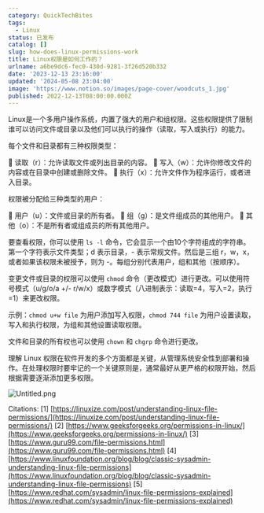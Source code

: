 ```yaml
---
category: QuickTechBites
tags:
  - Linux
status: 已发布
catalog: []
slug: how-does-linux-permissions-work
title: Linux权限是如何工作的？
urlname: a6be9dc6-fec0-430d-9281-3f26d520b332
date: '2023-12-13 23:16:00'
updated: '2024-05-08 23:04:00'
image: 'https://www.notion.so/images/page-cover/woodcuts_1.jpg'
published: 2022-12-13T08:00:00.000Z
---
```


Linux是一个多用户操作系统，内置了强大的用户和组权限。这些权限提供了限制谁可以访问文件或目录以及他们可以执行的操作（读取，写入或执行）的能力。


每个文件和目录都有三种权限类型：


🔸 读取（r）：允许读取文件或列出目录的内容。
🔸 写入（w）：允许你修改文件的内容或在目录中创建或删除文件。
🔸 执行（x）：允许文件作为程序运行，或者进入目录。


权限被分配给三种类型的用户：


🔸 用户（u）：文件或目录的所有者。
🔸 组（g）：是文件组成员的其他用户。
🔸 其他（o）：不是所有者或组成员的所有其他用户。


要查看权限，你可以使用 `ls -l` 命令，它会显示一个由10个字符组成的字符串。第一个字符表示文件类型；d 表示目录，- 表示常规文件。然后是三组 r，w，x，或者如果该权限未被授予，则为 -。每组分别代表用户，组和其他（按顺序）。


变更文件或目录的权限可以使用 `chmod` 命令（更改模式）进行更改。可以使用符号模式（u/g/o/a +/- r/w/x）或数字模式（八进制表示：读取=4，写入=2，执行=1）来更改权限。


示例：`chmod u+w file` 为用户添加写入权限，`chmod 744 file` 为用户设置读取，写入和执行权限，为组和其他设置读取权限。


文件和目录的所有权也可以使用 `chown` 和 `chgrp` 命令进行更改。


理解 Linux 权限在软件开发的多个方面都是关键，从管理系统安全性到部署和操作。在处理权限时要牢记的一个关键原则是，通常最好从更严格的权限开始，然后根据需要逐渐添加更多权限。


![Untitled.png](https://prod-files-secure.s3.us-west-2.amazonaws.com/5d24fe63-e567-4804-86f9-9fdc62e13082/332b89ee-9c33-4950-8a69-32c3d1ff2c69/Untitled.png?X-Amz-Algorithm=AWS4-HMAC-SHA256&X-Amz-Content-Sha256=UNSIGNED-PAYLOAD&X-Amz-Credential=ASIAZI2LB4662N2NZF6D%2F20250312%2Fus-west-2%2Fs3%2Faws4_request&X-Amz-Date=20250312T213452Z&X-Amz-Expires=3600&X-Amz-Security-Token=IQoJb3JpZ2luX2VjEH0aCXVzLXdlc3QtMiJHMEUCIQCtMV57qAbNl41A3nGcDC0OUfLdPdY6R0woOc6AVVgkpgIgYbSQaCmJ2L8xlMLg%2BRXOq%2FAcqkEfLUvCB%2Bi8FYorsIMqiAQIxv%2F%2F%2F%2F%2F%2F%2F%2F%2F%2FARAAGgw2Mzc0MjMxODM4MDUiDNJNF0Y7HsuFSpgYCyrcAytOj%2FPBpljaGU48dma7XEN4pMKuH%2Bawn6%2FdNd4UeI2ul2mFr7b2z6DizyFZKwIUKC9wVNsQxQwrzphL2Z30OV8jN4aoGOOGTzihW8SW4JlfJJGk1X%2BBKsEX3sKvfjlnbAg%2FECIQ%2FXqKWMumC2OUsj243UhiuPvF7lkjhAGnJfg5o4NHpSK%2FcQbEJVwetT24S6ckYvh7FH%2BfqTvZ2WKNMoxHmSE%2Fzp4BXmWM4dCItT6qyITALIUvEHbxFsAdgREuqMG7lHcqH%2BeFH58qd78HaKBN0dSaTAVWS4s6F2taXgL%2B9PsPZLpJEnNMuPR7Zzggixe7y8%2BaPoARG%2FxFvvHT736nVhvep96yYLqOdI0P%2FSix5EoviD%2FvOddX0B2R1omool9ZgP%2FY7UWpG4TRysLeuJHX%2Bd6I%2BuAYWqYNywz2VF%2Fxm0YKsi1jr6X2QvvJLEdCmQ3Igf0zJnMAY9vIC6eSODxq0eZqIcdOREXPq1kG%2FJg6%2FvscPuPsz4JwUvu1HtUuQP7dcvulvOEuCKyGS409%2FFyt4Kf0nbeQ2P3lTHP7rfklmnlnT%2Foy%2BURmI5vvjSQ6ZwWOB%2BMHk4WqhG8ifwZOHq8C%2BEFePAMLjiDe1KtMCDRW316WAgEVBIE33TExMNTix74GOqUBkHdbnWUjj7e3jkzmewyhbfVD%2B9%2F69zJMByNY8BwSVlaO4gY%2Bv79J18X7myB882odhYcCf7jupp%2FUv9YggoXXCNIXqmNuyGu3hYDp1MJlqqDPnbdQI1Cfp7V7XQKfeT8cmMp0KNJmR0Ig9evdXwb32KVRWDGroOmwEHxwFMuRzmIm53Nc0c75KqP8Rlyl5N8EjnhOKjH3yUqxoYW4Y51K8ZBnjowd&X-Amz-Signature=3dca8fbc26111a7062ac8161a43d8096b6f20c78289ca0a50d614562aa192103&X-Amz-SignedHeaders=host&x-id=GetObject)


Citations:
[1] [https://linuxize.com/post/understanding-linux-file-permissions/](https://linuxize.com/post/understanding-linux-file-permissions/)
[2] [https://www.geeksforgeeks.org/permissions-in-linux/](https://www.geeksforgeeks.org/permissions-in-linux/)
[3] [https://www.guru99.com/file-permissions.html](https://www.guru99.com/file-permissions.html)
[4] [https://www.linuxfoundation.org/blog/blog/classic-sysadmin-understanding-linux-file-permissions](https://www.linuxfoundation.org/blog/blog/classic-sysadmin-understanding-linux-file-permissions)
[5] [https://www.redhat.com/sysadmin/linux-file-permissions-explained](https://www.redhat.com/sysadmin/linux-file-permissions-explained)

